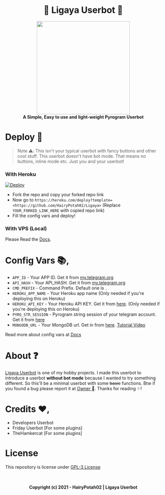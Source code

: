 <h1 align="center"> 
  🌠 Ligaya Userbot 🌠
</h1>

<p align="center">
  <a href="#"><img src="https://telegra.ph/file/3d84b6c4a64aa9027b5e3.jpg" width="300" height="300"></a> </br>
  <b>A Simple, Easy to use and light-weight Pyrogram Userbot</b>
</p>

# Deploy 🛫

> Note ⚠️:
> This isn't your typical userbot with fancy buttons and other cool stuff. This userbot doesn't have bot mode. That means no buttons, inline mode etc. Just you and your userbot!


### With Heroku

[![Deploy](https://www.herokucdn.com/deploy/button.svg)](https://heroku.com/deploy?template=https://github.com/HairyPotah02/ligaya)

- Fork the repo and copy your forked repo link
- Now go to `https://heroku.com/deploy?template=<https://github.com/HairyPotah02/Ligaya>` (Replace `YOUR_FORKED_LINK_HERE` with copied repo link)
- Fill the config vars and deploy!


### With VPS (Local)
Please Read the [Docs](https://nexaub.itz-fork.xyz/docs/get-started/installation/#with-vps-local).

# Config Vars 📚,

- `APP_ID` - Your APP ID. Get it from [my.telegram.org](my.telegram.org)
- `API_HASH` - Your API_HASH. Get it from [my.telegram.org](my.telegram.org)
- `CMD_PREFIX` - Command Prefix. Default one is `.`
- `HEROKU_APP_NAME` - Your Heroku app name (Only needed if you're deploying this on Heroku)
- `HEROKU_API_KEY` - Your Heroku API KEY. Get it from [here](https://dashboard.heroku.com/account). (Only needed if you're deploying this on Heroku)
- `PYRO_STR_SESSION` - Pyrogram string session of your telegram account. Get it from [here](https://replit.com/@Itz-fork/Nexa-UserbotStrGen)
- `MONGODB_URL` - Your MongoDB url. Get in from [here](https://www.mongodb.com/). [Tutorial Video](https://youtu.be/0aYrJTfYBHU)

Read more about config vars at [Docs](https://nexaub.itz-fork.xyz/docs/get-started/configs/)

# About ❓
[Ligaya Userbot](https://github.com/HairyPotah02/Ligaya) is one of my hobby projects. I made this userbot to introduce a userbot **without bot mode** because I wanted to try something different. So this'll be a minimal userbot with some ~~basic~~ functions. Btw if you found a bug please report it at [ Owner ](https://t.me/EngrJuanMala) 🐞. Thanks for reading ✨!

# Credits ❤️,
- Developers Userbot
- Friday Userbot [For some plugins]
- TheHamkercat [For some plugins]

# License
This repository is license under [GPL-3 License](https://github.com/HairyPotah02/Ligaya/blob/master/LICENSE)

<p align="center">
  </br></br>
  <b>Copyright (c) 2021 - HairyPotah02 | Ligaya Userbot</b>
</p>
